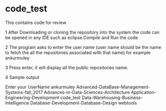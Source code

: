 # code_test
This contains code for review

1 After Downloading or cloning the repository into the system the code can be opened in any IDE such as eclipse.Compile and Run the code

2 The program asks to enter the user name (user name should be the name to fetch the all the repositories associated with that name) for example ankurmuley

3 Press enter, it will display all the public repositories name.

4 Sample output

Enter your UserName
ankurmuley
Advanced-DataBase-Management-Systems-fall_2017
Advances-in-Data-Sciences-Architecture
Application-Engineering-Development
code_test
Data-Warehousing-Business-Intelligence
Database-Development-Database-Design
webtools


